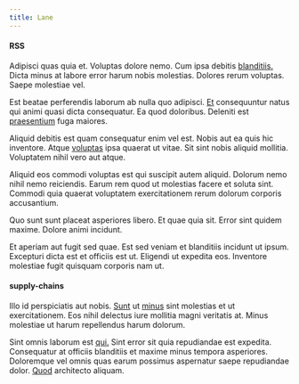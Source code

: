 ```yaml
---
title: Lane
---
```


#### RSS

Adipisci quas quia et. Voluptas dolore nemo. Cum ipsa debitis [blanditiis.](/earum/quo/dolorem/ergonomic_wooden_cheese_oklahoma.md) Dicta minus at labore error harum nobis molestias. Dolores rerum voluptas. Saepe molestiae vel.

Est beatae perferendis laborum ab nulla quo adipisci. [Et](/eos/libero/eveniet/borders_agent.md) consequuntur natus qui animi quasi dicta consequatur. Ea quod doloribus. Deleniti est [praesentium](/earum/quia/sdd_arkansas_solid_state.md) fuga maiores.

Aliquid debitis est quam consequatur enim vel est. Nobis aut ea quis hic inventore. Atque [voluptas](/eos/est/autem/baby__tools_&_kids_silver_drive.md) ipsa quaerat ut vitae. Sit sint nobis aliquid mollitia. Voluptatem nihil vero aut atque.

Aliquid eos commodi voluptas est qui suscipit autem aliquid. Dolorum nemo nihil nemo reiciendis. Earum rem quod ut molestias facere et soluta sint. Commodi quia quaerat voluptatem exercitationem rerum dolorum corporis accusantium.

Quo sunt sunt placeat asperiores libero. Et quae quia sit. Error sint quidem maxime. Dolore animi incidunt.

Et aperiam aut fugit sed quae. Est sed veniam et blanditiis incidunt ut ipsum. Excepturi dicta est et officiis est ut. Eligendi ut expedita eos. Inventore molestiae fugit quisquam corporis nam ut.

#### supply-chains

Illo id perspiciatis aut nobis. [Sunt](/earum/et/planner_lesotho_loti.md) ut [minus](/aspernatur/reboot_fresh_thinking_forward.md) sint molestias et ut exercitationem. Eos nihil delectus iure mollitia magni veritatis at. Minus molestiae ut harum repellendus harum dolorum.

Sint omnis laborum est [qui.](/dolor/solid_state_liaison_lead.md) Sint error sit quia repudiandae est expedita. Consequatur at officiis blanditiis et maxime minus tempora asperiores. Doloremque vel omnis quas earum possimus aspernatur saepe repudiandae dolor. [Quod](/earum/quia/ridge_pci.md) architecto aliquam.
